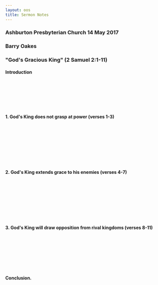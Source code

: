 ```yaml
---
layout: oos
title: Sermon Notes
---
```

### Ashburton Presbyterian Church 14 May 2017

### Barry Oakes

### "God's Gracious King" (2 Samuel 2:1-11) 

#### Introduction

&nbsp; <br>
&nbsp; <br>
&nbsp; <br>
&nbsp; <br>
&nbsp; <br>

#### 1. God's King does not grasp at power (verses 1-3)

&nbsp; <br>
&nbsp; <br>
&nbsp; <br>
&nbsp; <br>
&nbsp; <br>
&nbsp; <br>
&nbsp; <br>

#### 2. God's King extends grace to his enemies (verses 4-7)

&nbsp; <br>
&nbsp; <br>
&nbsp; <br>
&nbsp; <br>
&nbsp; <br>
&nbsp; <br>
&nbsp; <br>

#### 3. God's King will draw opposition from rival kingdoms (verses 8-11)

&nbsp; <br>
&nbsp; <br>
&nbsp; <br>
&nbsp; <br>
&nbsp; <br>
&nbsp; <br>

#### Conclusion.

&nbsp; <br>
&nbsp; <br>
&nbsp; <br>
&nbsp; <br>
&nbsp; <br>

